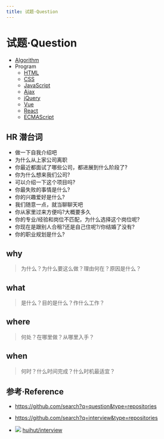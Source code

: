 ```yaml
---
title: 试题·Question
---
```


# 试题·Question

- [Algorithm](./../algorithm/question.md)
- Program
  - [HTML](./../program/html/question.md)
  - [CSS](./../program/css/question.md)
  - [JavaScript](./../program/javascript/question.md)
  - [Ajax](./../program/html.ajax/question.md)
  - [jQuery](./../program/html.jquery//question.md)
  - [Vue](./../program/node.vue/question.md)
  - [React](./../program/node.react/question.md)
  - [ECMAScript](./../program/ecmascript/question.md)

## HR 潜台词

- 做一下自我介绍吧
- 为什么从上家公司离职
- 你最近都面试了哪些公司，都进展到什么阶段了?
- 你为什么想来我们公司?
- 可以介绍一下这个项目吗?
- 你最失败的事情是什么?
- 你的兴趣爱好是什么?
- 我们随意一点，就当聊聊天吧
- 你从家里过来方便吗?大概要多久
- 你的专业/经验和岗位不匹配，为什么选择这个岗位呢?
- 你现在是跟别人合租?还是自己住呢?/你结婚了没有?
- 你的职业规划是什么?

## why

> 为什么？为什么要这么做？理由何在？原因是什么？

## what

> 是什么？目的是什么？作什么工作？

## where

> 何处？在哪里做？从哪里入手？

## when

> 何时？什么时间完成？什么时机最适宜？

## 参考·Reference

- https://github.com/search?q=question&type=repositories
- https://github.com/search?q=interview&type=repositories

- ![](https://img.shields.io/github/stars/huihut/interview) [huihut/interview](https://github.com/huihut/interview)

